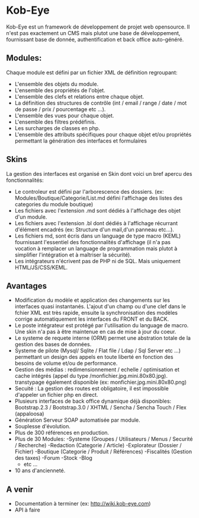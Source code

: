 # Kob-Eye
Kob-Eye est un framework de développement de projet web opensource.
Il n'est pas exactement un CMS mais plutot une base de développement, fournissant base de donnée, authentification et back office auto-généré.
## Modules:
Chaque module est défini par un fichier XML de définition regroupant:
- L'ensemble des objets du module.
- L'ensemble des propriétés de l'objet.
- L'ensemble des clefs et relations entre chaque objet.
- La définition des structures de contrôle (int / email / range / date / mot de passe / prix / pourcentage etc ...).
- L'ensemble des vues pour chaque objet.
- L'ensemble des filtres prédéfinis.
- Les surcharges de classes en php.
- L'ensemble des attributs spécifiques pour chaque objet et/ou propriétés permettant la génération des interfaces et formulaires

## Skins
La gestion des interfaces est organisé en Skin dont voici un bref apercu des fonctionnalités:
- Le controleur est défini par l'arborescence des dossiers. (ex: Modules/Boutique/Categorie/List.md défini l'affichage des listes des categories du module boutique)
- Les fichiers avec l'extension .md sont dédiés à l'affichage des objet d'un module.
- Les fichiers avec l'extension .bl dont dédiés à l'affichage récurrant d'élément encadrés (ex: Structure d'un mail,d'un panneau etc...).
- Les fichiers md, sont écris dans un language de type macro (KEML) fournissant l'essentiel des fonctionnalités d'affichage (il n'a pas vocation à remplacer un language de programmation mais plutot à simplifier l'intégration et à maîtriser la sécurité).
- Les intégrateurs n'écrivent pas de PHP ni de SQL. Mais uniquement HTML/JS/CSS/KEML.

## Avantages
- Modification du modèle et application des changements sur les interfaces quasi instantanés. L'ajout d'un champ ou d'une clef dans le fchier XML est très rapide, ensuite la synchronisation des modèles corrige automatiquement les interfaces du FRONT et du BACK.
- Le poste intégrateur est protégé par l'utilisation du language de macro. Une skin n'a pas à être maintenue en cas de mise à jour du coeur.
- Le systeme de requete interne (ORM) permet une abstration totale de la gestion des bases de données.
- Systeme de pilote (Mysql/ Sqlite / Flat file / Ldap / Sql Server etc ...) permettant un design des appels en toute liberté en fonction des besoins de volume et/ou de performance.
- Gestion des médias : redimensionnement / echelle / optimisation et cache intégrés (appel du type /monfichier.jpg.mini.80x80.jpg). transtypage également disponible (ex: monfichier.jpg.mini.80x80.png)
- Secuité : La gestion des routes est obligatoire, il est impossible d'appeler un fichier php en direct.
- Plusieurs interfaces de back office dynamique déjà disponibles: Bootstrap.2.3 / Bootstrap.3.0 / XHTML / Sencha / Sencha Touch / Flex (appaloosa)
- Génération Serveur SOAP automatisée par module.
- Souplesse d'évolution.
- Plus de 300 références en production.
- Plus de 30 Modules: 
  -Systeme (Groupes / Utilisateurs / Menus / Securité / Recherche)
  -Redaction (Categorie / Article)
  -Explorateur (Dossier / Fichier)
  -Boutique (Categorie / Produit / Références)
  -Fiscalités (Gestion des taxes)
  -Forum
  -Stock
  -Blog
  - etc ...
- 10 ans d'ancienneté.

## A venir
- Documentation à terminer (ex: http://wiki.kob-eye.com)
- API à faire

